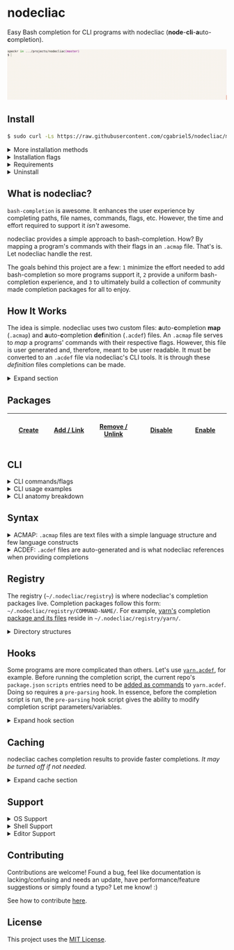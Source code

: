 # nodecliac

Easy Bash completion for CLI programs with nodecliac (**node**-**cli**-**a**uto-**c**ompletion).

<p align="center"><img src="./resources/images/nodecliac-completion.gif?raw=true" alt="nodecliac completion" title="nodecliac completion" width="auto"></p>

<!-- ##### Table of Contents

- [Install](#install-normal)
- [How It Works](#how-it-works)
- [Syntax](#syntax)
- [CLI](#cli)
- [Registry](#registry)
- [Hooks](#hooks)
- [Packages](#packages)
- [Support](#support)
- [Contributing](#contributing)
- [License](#license)
 -->

<a name="install-normal"></a>

## Install

<!-- Using `bash -s`: [https://stackoverflow.com/a/51854728] -->

```sh
$ sudo curl -Ls https://raw.githubusercontent.com/cgabriel5/nodecliac/master/install | bash -s && source ~/.bashrc
```

<!-- [https://stackoverflow.com/questions/17341122/link-and-execute-external-javascript-file-hosted-on-github] -->

<details><summary>More installation methods</summary>

**With** `curl` (_use defaults_):

```sh
$ sudo curl -Ls https://raw.githubusercontent.com/cgabriel5/nodecliac/master/install | bash -s \
  -- --installer= --branch=master --rcfilepath=~/.bashrc && source ~/.bashrc
```

**With** `wget` (_use defaults_):

```sh
$ sudo wget -qO- https://raw.githubusercontent.com/cgabriel5/nodecliac/master/install | bash -s && source ~/.bashrc
```

</details>

<details><summary>Installation flags</summary>

- `--installer`: The installer to use. (default: `yarn` > `npm` > `binary`)
  - `yarn`: Uses [yarn](https://yarnpkg.com/en/) to install.
  - `npm`: Uses [Node.js](https://nodejs.org/en/)'s [npm](https://www.npmjs.com/get-npm) to install.
  - `binary`: Uses nodecliac's [Nim](https://nim-lang.org/) Linux/macOS CLI tools.
- `--branch`: An _existing_ nodecliac branch name to install. (default: `master`)
- `--rcfilepath`: Path of `bashrc` file to use when installing nodecliac. (default: `~/.bashrc`)

</details>

<details>
  <summary>Requirements</summary>

- Node.js `8+`
  - Required if installing via `npm` or `yarn`.
- Perl `5+`
  - Runs needed Perl Bash completion scripts.
  - Works in tandem with Bash shell scripts.
- Bash `4.3+`
  - Runs Bash completion scripts.
  - Works in tandem with Perl/Nim scripts.
  - `macOS`, by default, comes with with Bash `3.2` so an update is required.
    - [Homebrew](https://brew.sh/) can be used to [update bash](https://akrabat.com/upgrading-to-bash-4-on-macos/).
      </details>

<details><summary>Uninstall</summary>

```sh
$ nodecliac uninstall
```

If a custom rcfile path was used during install provide it again during uninstall.

```sh
$ nodecliac uninstall --rcfilepath=path/to/custom/.bashrc
```

</details>

<!-- <details><summary>Download <a href="https://stackoverflow.com/a/4568323" target="_blank" rel="nofollow">specific branch</a></summary>

```sh
# yarn
$ yarn global add cgabriel5/nodecliac#BRANCH_NAME && nodecliac setup

# npm (requires sudo)
$ sudo npm i -g cgabriel5/nodecliac#BRANCH_NAME && nodecliac setup

# git
$ git clone -b BRANCH_NAME --single-branch https://github.com/cgabriel5/nodecliac.git
```

</details> -->

<a name="what-is-nodecliac"></a>

## What is nodecliac?

`bash-completion` is awesome. It enhances the user experience by completing paths, file names, commands, flags, etc. However, the time and effort required to support it _isn't_ awesome.

nodecliac provides a simple approach to bash-completion. How? By mapping a program's commands with their flags in an `.acmap` file. That's is. Let nodecliac handle the rest.

The goals behind this project are a few: `1` minimize the effort needed to add bash-completion so more programs support it, `2` provide a uniform bash-completion experience, and `3` to ultimately build a collection of community made completion packages for all to enjoy.

<a name="how-it-works"></a>

## How It Works

The idea is simple. nodecliac uses two custom files: **a**uto-**c**ompletion **map** (`.acmap`) and **a**uto-**c**ompletion **def**inition (`.acdef`) files. An `.acmap` file serves to _map_ a programs' commands with their respective flags. However, this file is user generated and, therefore, meant to be user readable. It must be converted to an `.acdef` file via nodecliac's CLI tools. It is through these _definition_ files completions can be made.

<details><summary>Expand section</summary>

<p align="center"><img src="./docs/diagrams/nodecliac_diagram.png?raw=true" alt="nodecliac CLI diagram" title="nodecliac CLI diagram" width="90%"></p>

With the program's completion package created and in the [registry](#registry), the following is possible:

- **User presses <kbd>Tab</kbd> key**: Bash completion invokes nodecliac's completion function for the program.

- **CLI input analysis**: Input is parsed for commands, flags, positional arguments, etc.

- `.acdef` **lookup**: The program's `.acdef` is compared against parsed CLI data; returning possible completions.

_Complete events/details are oversimplified and condensed in above bullets to get the main points across._

</details>

<a name="packages"></a>

## Packages

<!-- Table formatting hack: [https://stackoverflow.com/a/51701842] -->

| <img width=220/> <br /> [Create](/docs/packages/creating.md) <img width=220/> | <img width=220/> <br /> [Add / Link](/docs/packages/adding.md) <img width=220/> | <img width=220/> <br /> [Remove / Unlink](/docs/packages/removing.md) <img width=220/> | <img width=220/> <br /> [Disable](/docs/packages/disabling.md) <img width=220/> | <img width=220/> <br /> [Enable](/docs/packages/enabling.md) <img width=220/> |
| ----------------------------------------------------------------------------- | ------------------------------------------------------------------------------- | -------------------------------------------------------------------------------------- | ------------------------------------------------------------------------------- | ----------------------------------------------------------------------------- |


<a name="cli"></a>

## CLI

<details>
  <summary>CLI commands/flags</summary>

---

Main commands are `make` and `format`. Followed by helper commands: `setup`, `status`, `uninstall`, `print` and `registry`. The `print` command exists to help showcase `command-string`s. Commands dealing with packages are: `add`, `remove`, `link`, `unlink`, `enable`, and `disable`.

**format**: Format (prettify) `.acmap` file.

- `--source=`: (**required**): Path to `.acmap` file.
- `--strip-comments`: Remove comments when formatting.
- `--indent="(s|t):Number"`: Formatting indentation string:
  - `s` for spaces or `t` for tabs followed by amount-per-indentation level.
    - `t:1`: Use 1 tab per indentation level (_default_).
    - `s:2`: Use 2 spaces per indentation level.
- `--print`: Log output to console.

<details><summary>Test/debugging flags</summary>

- `--trace`: Trace parsers (_for debugging_).
- `--test`: Log output without file headers (_for tests_).

</details>

**make**: Generates `.acdef` file from provided `.acmap` file.

- `--source=`: (**required**): Path to `.acmap` file.
- `--print`: Log output to console.

<details><summary>Test/debugging flags</summary>

- `--trace`: Trace parsers (_for debugging_).
- `--test`: Log output without file headers (_for tests_).

</details>

---

**cache**: Deals with nodecliac's cache system.

- `--clear`: Clears cache.
- `--level=<Level>`:
  - _Without_ argument it prints the current cache level.
  - _With_ argument it sets cache level to provide level.
    - Levels: `0`, `1`, `2`

**setup**: Setups nodecliac.

- `--force`: (**required** _if nodecliac is already setup)_: Old setup is backed up and nodecliac is setup as new.
- `--rcfilepath`: By default `~/.bashrc` is used. If another rc file should be used provide its path.
  - **Note**: This gets appended to rc file:
    - `ncliac=~/.nodecliac/src/main/init.sh; [ -f "$ncliac" ] && . "$ncliac";`

**status**: Returns status of nodecliac (enabled or disabled).

- `--enable`: Enables nodecliac.
- `--disable`: Disables nodecliac.

**uninstall**: Uninstalls nodecliac.

- `--rcfilepath`: Path of rc file used in setup to remove changes from.

---

**print**: Print acmap/def file contents for files in registry.

- `--command=`: Name of command (list dynamically generated from available packages in registry).

**registry**: Lists packages in registry.

- _No arguments_

---

**add**: Adds package to registry.

- _No arguments_
- Must be run in package root.

**remove**: Removes package(s) from registry.

- Takes n-amount of package names as arguments.
- `--all`: Removes all packages in registry.

**link**: Creates soft symbolic link of package in registry.

- _No arguments_
- Must be run in package root.
- Use when developing completion package.

**unlink**: Alias to `remove` command.

- See `remove` command.

**enable**: Enables completions for package(s).

- Takes n-amount of package names as arguments.
- `--all`: Enables all packages in registry.

**disable**: Disables completions for package(s).

- Takes n-amount of package names as arguments.
- `--all`: Disables all packages in registry.

---

</details>

<details><summary>CLI usage examples</summary>

#### Generate program.acdef

```sh
$ nodecliac make --source path/to/program.acmap
```

#### Prettify ACMAP file

```sh
# Prettify using 2 spaces per indentation level and print output.
$ nodecliac format --source path/to/program.acmap --print --indent "s:2"
```

</details>

<details><summary>CLI anatomy breakdown</summary>

#### CLI Anatomy (breakdown)

nodecliac assumes following CLI program [design](http://programmingpractices.blogspot.com/2008/04/anatomy-of-command-line.html) pathway:

- `program-name` → [`subcommands`](https://github.com/mosop/cli/wiki/Defining-Subcommands) → `short-flags`/`long-flags` → `positional-parameters`

```
$ program [subcommand ...] [-a | -b] [--a-opt <Number> | --b-opt <String>] [file ...]
  ^^^^^^^  ^^^^^^^^^^^^^^   ^^^^^^^   ^^^^^^^^^^^^^^^^^^^^^^^^^^^^^^^^^^^   ^^^^^^^^
     |            \             \                      |                   /
  CLI program's   Program        Program          Program long     Program's (flag-less)
  command.        subcommands.   short flags.     flags.           positional parameters.
```

</details>

<a name="syntax"></a>

## Syntax

<details>
  <summary>ACMAP: <code>.acmap</code> files are text files with a simple language structure and few language constructs</summary>

#### Comments

- Comments begin with a number-sign (<code>#</code>) and continue to the end of the line.
- Comments _must_ be on their _own_ line.
- Whitespace indentation can precede a comment.
- Multi-line and trailing comments are _not_ supported.

```acmap
# The space after '#' is required.
    # Whitespace can precede comment.
```

#### Settings

- Settings begin with an at-sign (`@`) followed by the setting name.
- Setting values are assigned with `=` followed by the setting value.
- Any amount of whitespace before and after `=` is fine, but keep things tidy.
- Whitespace indentation can precede a setting declaration.
- **Note**: Settings can be declared _anywhere_ within your `.acmap` file.
  - However, it's best if declared at the start of file to quickly spot them.

```acmap
# Comments before settings are allowed.
@compopt   = "default"
@filedir   = ""
@disable   = false
@placehold = true
```

###### Available Settings:

- `@compopt`: The [`comp-option`](https://gerardnico.com/lang/bash/edition/complete#o_comp-option) ([`-o`](https://www.thegeekstuff.com/2013/12/bash-completion-complete/)) value to provide bash-completion's [`complete`](https://www.gnu.org/software/bash/manual/html_node/Programmable-Completion-Builtins.html#Programmable-Completion-Builtins) function.
  - Values: `false` (no value), `true` (default: `false`)
- `@filedir`: The pattern to provide bash-completion's [`_filedir`](https://github.com/gftg85/bash-completion/blob/bb0e3a1777e387e7fd77c3abcaa379744d0d87b3/bash_completion#L549) function.
  - Values: A string value (i.e. `"@(pdf)"`). (default: `""`)
  - `_filedir` resources: [\[1\]](https://unix.stackexchange.com/a/463342), [\[2\]](https://unix.stackexchange.com/a/463336), [\[3\]](https://github.com/scop/bash-completion/blob/master/completions/java), [\[4\]](https://stackoverflow.com/a/23999768), [\[5\]](https://unix.stackexchange.com/a/190004), [\[6\]](https://unix.stackexchange.com/a/198025)
- `@disable`: Disables bash-completion for command.
  - Values: `false`, `true` (default: `false`)
- `@placehold`: Placehold long `.acdef` rows to provide faster file lookups.
  - Values: `false`, `true` (default: `false`)
  - **Note**: Used only when generating `.acdef` files.

#### Variables

- Variables begin with a dollar-sign (`$`) followed by the variable name.
- Variable name _must_ start with an underscore (`_`) or a letter (`a-zA-Z`).
- Variable values are assigned with `=` followed by the variable value.
- A variable's value must be enclosed with quotes.
- Any amount of whitespace before and after `=` is fine, but keep things tidy.
- Whitespace indentation can precede a variable declaration.
- **Note**: Variables can be declared _anywhere_ within your `.acmap`.

```acmap
$scriptpath = "~/path/to/script1.sh"
$scriptpath="~/path/to/script2.sh"
$scriptpath    =   "~/path/to/script3.sh"

# Note: `$scriptpath` gets declared 3 times.
# It's final value is: "~/path/to/script3.sh"
```

#### Variable Interpolation (template-string)

- Variables are intended to be used inside quoted strings.
- Template strings have the following structure:
  - A template string is denoted with starting `${` and closing `}`.
  - Any amount of space between opening/closing syntax is fine, but keep things tidy.
  - The string between the closing/starting syntax is the variable name.

```acmap
# Variables - paths.
$mainscript = "~/.nodecliac/registry/yarn/init.sh"

# Command chains.
yarn.remove = default $("${mainscript} remove")
yarn.run = default $("${mainscript} run")
```

#### Command Chains

- Commands/subcommands should seen as chains which read from left to right.
- They start with the CLI program's name, are followed by any commands/subcommands, and are dot (`.`) delimited.
- If a (sub)command happens to use a dot then simply escape the dot.
  - Non escaped dots will be used as delimiters.
- Whitespace indentation can precede a command chain.

**Example**: Say the CLI program `program` has two commands `install` and `uninstall`. It's `.acmap` file will be:

```acmap
program.install
program.uninstall
```

<details>
  <summary>Command default documentation</summary>

#### Command Chain Default

A command chain's `default` `command-string` (a runable shell string) can be used to dynamically generate auto-completion items. This `command-string` is run when no completion items (commands/flags) are returned. Think of it as a fallback.

For example, say we are implementing an `.acmap` file for the dependency manager [yarn](https://yarnpkg.com/en/) and would like to return the names of installed modules when removing a package (i.e.`$ yarn remove...`). Essentially, we want to extract the `package.json`'s `dependency` and `devDependency` entries and supply them to nodecliac. Using a `command-string` one can run a script/shell command to do just that.

- Start by using the keyword `default` followed by a whitespace character.
- Follow that with the `command-string` like so:
  - A command string is denoted with starting `$(` and closing `)`.
  - The string between the closing/starting syntax is the `command-string`.
  - Example `command-string`: `default $("./path/to/custom/script.sh arg1 arg2")`
  - `yarn.remove` example:

```acmap
yarn.remove = [
  # The default command will run on '$ yarn remove [TAB]'. In this example, the shell script
  # 'script.sh' should contain the logic needed to parse package.json to return the installed
  # (dev)dependency package names.
  default $("~/.nodecliac/registry/yarn/script.sh")
]
```

<details>
  <summary>Command-string escaping</summary>

<hr></hr>

_Keep in mind, if escaping gets to be too much, simply running the code from a file will be the easiest way._

**Example**: Varying levels of escaping.

Take the hypothetical `file.sh` with the following contents:

```sh
for f in ~/.nodecliac/registry/yarn/hooks/*.*; do
  [[ "${f##*/}" =~ ^(pre-parse)\.[a-zA-Z]+$ ]] && echo "$f"
done
```

- **Code Breakdown**
  - The code will loop over the `~/.nodecliac/registry/yarn/hooks` directory.
  - File names matching the pattern (`^(pre-parse).[a-zA-Z]+$`) will print to console.

**Level 1**: If `bash` is one's default shell then running this as a one-liner can be as simple as pasting the following into a Terminal:

```bash
for f in ~/.nodecliac/registry/yarn/hooks/*.*; do [[ "${f##*/}" =~ ^(pre-parse)\.[a-zA-Z]+$ ]] && echo "$f"; done
```

**Level 2**: Now say we want to run the same line of code via `bash -c`. Paste the following into a Terminal.

```bash
bash -c "for f in ~/.nodecliac/registry/yarn/hooks/*.*; do [[ \"\${f##*/}\" =~ ^(pre-parse)\\.[a-zA-Z]+$ ]] && echo \"\$f\"; done;"
```

**Level 3**: How about using `Perl` to run `bash -c` to execute the command?

```bash
perl -e 'print `bash -c "for f in ~/.nodecliac/registry/yarn/hooks/*.*; do [[ \\\"\\\${f##*/}\\\" =~ ^(pre-parse)\\.[a-zA-Z]+\$ ]] && echo \"\\\$f\"; done;"`';
```

**Note**: As seen, the more programs involved the more escaping required due to the string being passed from program to program.

**Example**: Command-string escaping.

Now let's make a `command-string` to print all `.acdef` file names (without extension) in the nodecliac registry:

```bash
$ s="";for f in ~/.nodecliac/registry/*/*.acdef; do s="$s$f\n"; done; echo -e "$s" | LC_ALL=C perl -ne "print \"\$1\n\" while /(?! \/)([^\/]*)\.acdef$/g"
```

Using the following `.acmap` contents the `command-string` would be the following:

- **Note**: Ensure the `|` is properly escaped.
- **Note**: Ensure `\` character(s) get escaped.

```acmap
# The escaped command-string.
$cmdstr = 's="";for f in ~/.nodecliac/registry/*/*.acdef; do s="$s$f\\n"; done; echo -e "$s" \| LC_ALL=C perl -ne "print \"\$1\\n\" while /(?! \\/)([^\\/]*)\\.acdef$/g"'

nodecliac.print = --command=$('${cmdstr}')
```

Will generate the following `.acdef` file:

```acdef
# DON'T EDIT FILE —— GENERATED: Thu Nov 14 2019 21:27:45 GMT-0800 (PST)(1573795665206)

 --
.print --command=|--command=$('s="";for f in ~/.nodecliac/registry/*/*.acdef; do s="$s$f\\n"; done; echo -e "$s" \| LC_ALL=C perl -ne "print \"\$1\\n\" while /(?! \\/)([^\\/]*)\\.acdef$/g"')
```

<hr></hr>

</details>

**Note**: For more information about `command-string`s please take a look at `ACMAP Syntax > Flags > Flag Variations > Flags (dynamic values)`. The section contains complete details for `command-string`s like special character escaping caveats, dynamic/static arguments, and examples with their breakdowns. Please be aware that the section uses the term `command-flag` due it being used for flags but `command-flag` and `command-string` are effectively the same thing — _just a runable shell command string_. The naming (`command-{string|flag}`) is based on its application (i.e. for command-chains or flags).

</details>

#### Flags

To define flags we need to extend the [command chain](#command-chains) syntax.

- Flags are wrapped with `= [` and a closing `]`.
- The `= [` must be on the same line of the command chain.
- The closing `]` must be on its own line and man have any amount of indentation.

Building on the [command chain](#command-chains) section example, say the `install` command has the flags: `destination/d` and `force/f`. ACMAP can be updated to:

```acmap
program.install = [
  --destination
  -d
  --force
  -f
]
program.uninstall
```

<details>
  <summary>Flag variations</summary>

#### Flags (user input)

- If flag requires user input append `=` to the flag.

```acmap
program.command = [
  --flag=
]
```

#### Flags (boolean)

- If flag is a switch (yes/no boolean) then append `?` to the flag.
  - This lets the completion engine know the flag does not require value completion.

```acmap
program.command = [
  --flag?
]
```

#### Flags (multi-flag)

- Sometimes a flag can be supplied multiple times.
- Let the completion engine know this by using the multi-flag indicator `*`.

```acmap
program.command = [
  # Allow user to provide multiple file paths.
  --file=*

  # Hard-coded values.
  --colors=*(red green yellow)
]
```

#### Flags Values (one liner)

- This method should be used when the flag value list can be kept to a single line.
- **Note**: Values must be delimited with spaces.
- **Note**: When a flag has many values a [long form list](#flags-values-long-form) should be used for clarities sake.

```acmap
program.command = [
  # Supply 1, "2", false, 4 as hard-coded values.
  --flag=(1 "2" false 4)

  # If multiple values can be supplied to program use the multi-flag indicator '*'.
  # This will allow --flag to be used multiple times until all values have been used.
  --flag=*(1 "2" false 4)
]
```

<a name="flags-values-long-form"></a>

#### Flags Values (long form)

- Flag long form lists are wrapped with starting `=(` and a closing `)`.
- The `=(` must be on the same line as the flag.
- The closing `)` must be on its own line and man have any amount of indentation.
- A flag value option starts with <code>- </code> (a hyphen + a space) followed by the value.
- Any amount of whitespace indentation can precede the flag value option <code>- </code> sequence.

```acmap
program.command = [
  --flag=(
    - 1
    - "2"
    - false
    - 4
  )

  # Allow flag to be used multiple times.
  --flag=*(
    - 1
    - "2"
    - false
    - 4
  )
]
program.uninstall
```

#### Flags (dynamic values)

Sometimes static values are not enough so a `command-flag` can be used. A `command-flag` is just a runnable line of shell code.

`command-flag` syntax:

- Begins with starting `$(`, followed by command, and ends with closing `)`.
- Output: a newline (`\n`) delimited list is expected.
  - Each completion item should be on its own line.
- Example: `$("cat ~/colors.text")`
- **Note**: Command must be quoted (double or single).

_static_ or _dynamic_ arguments may be provided.

- Example: `$("cat ~/colors.text", "!red", $"cat ~/names.text")`:
  - This provides the _static_ `!red` and _dynamic_ `cat ~/names.text` arguments.
  - `!red` will be argument `0` and the output of `cat ~/names.text` will be argument `1`.
- **Note**: _dynamic_ arguments must be dollar-sign prefixed (`$`).

**Escaping**: `$` and `|` are used internally so require escaping when used.

- `--flag=$("echo \$0-\$1", $"echo 'john'", "doe")`:
  - The `$`s in the command are escaped.
- `--flag=$("nodecliac registry \| grep -oP \"(?<=─ )([-a-z]*)\"")`:
  - The `|` gets escaped here.
  - **Note**: Inner quotes are also escaped like one would on the command-line.

**Example**: Showcases _dynamic_ and _static_ values.

```acmap
program.command = [
  # '*' denotes the flag is a multi-flag.
  --flag=*
  --flag=(
    - index.js
    - ':task:js'
    - "some-thing"
    # Dynamic values get combined with hard-coded values.
    - $("cat ~/values.text")
  )

  # Same as above.
  --flag=*(
    - index.js
    - ':task:js'
    - "some-thing"
    - $("cat ~/values.text")
  )
]
program.uninstall
```

</details>

## Miscellaneous

#### Blank Lines

Blank lines (empty lines) are allowed and ignored when generating an `.acdef` file.

<!-- #### Duplicate Command Chains/Flags/Settings

Though allowed the parser will warn when duplicate command-chains/flags/settings are detected. -->

#### Indentation

Indentation is allowed except when declaring command-chains and settings.

</details>

<details>
  <summary>ACDEF: <code>.acdef</code> files are auto-generated and is what nodecliac references when providing completions</summary>

#### ACDEF Anatomy

The following example `yarn.acdef` file will be used to explain how to read `.acdef` files.

```acdef
# DON'T EDIT FILE —— GENERATED: Fri Jun 21 2019 19:59:33 GMT-0700 (PDT)(1561172373941)

 --cache-folder|--check-files|--cwd|--disable-pnp
.access --
.add --audit|--dev|--exact|--ignore-workspace-root-check|--optional|--peer|--tilde
.autoclean --force|--init
.bin --
.cache --
.upgrade --caret|--exact|--latest|--pattern|--scope|--tilde
.why --
.workspace --
.workspaces --
.workspaces.info --
.workspaces.run --

.upgrade default $("~/.nodecliac/registry/yarn/scripts/init.sh upgrade")
.why default $("yarn list --depth=0 \| perl -wln -e \"/(?! ─ )([-\/_.@(?)a-zA-Z0-9]*)(?=\@)/ and print $&;\"")
.workspace default $("~/.nodecliac/registry/yarn/scripts/init.sh workspace")
.workspaces.run default $("~/.nodecliac/registry/yarn/scripts/init.sh run")
```

#### ACDEF Header

- The first line is the `.acdef` file's header.
  - Header contains a warning to not modify the file as well as the file's creation information.

```acdef
# DON'T EDIT FILE —— GENERATED: Fri Jun 21 2019 19:59:33 GMT-0700 (PDT)(1561172373941)

...
```

#### Commands/Flags

- The following section contains the command-chains and their respective flags.
- Each line represents a _row_ which starts with the command chain and is followed by single space.
- Whatever comes after the single space are the command's flags.
  - Flags are delimited by pipe (`|`) characters.
- Rows that do not have flags will contain `--` after the single space character.

```acdef
...

 --cache-folder|--check-files|--cwd|--disable-pnp
.access --
.add --audit|--dev|--exact|--ignore-workspace-root-check|--optional|--peer|--tilde
.autoclean --force|--init
.bin --
.cache --
.upgrade --caret|--exact|--latest|--pattern|--scope|--tilde
.why --
.workspace --
.workspaces --
.workspaces.info --
.workspaces.run --

...
```

**Note**: Command chain lines, lines starting with a single space or a dot (`.`) character, have the program's name removed.
For example, the line `.workspaces.run --` can be viewed as `yarn.workspaces.run --`.

#### Command Fallbacks

- The bottom section of an `.acdef` file will contain any command chain fallbacks.

```acdef
...

.upgrade default $("~/.nodecliac/registry/yarn/scripts/init.sh upgrade")
.why default $("yarn list --depth=0 \| perl -wln -e \"/(?! ─ )([-\/_.@(?)a-zA-Z0-9]*)(?=\@)/ and print $&;\"")
.workspace default $("~/.nodecliac/registry/yarn/scripts/init.sh workspace")
.workspaces.run default $("~/.nodecliac/registry/yarn/scripts/init.sh run")
```

#### Placeholders

- Depending how complex an `.acmap` is, sometimes placeholders are needed.
- Placeholder syntax:
  - Begin with `--p#` and are followed by a fixed number of hexadecimal characters.
  - **Example**: `--p#d2eef1`
- **Note**: They are used internally to speed up reading, what would be otherwise large, `.acdef` files.

</details>

<a name="registry"></a>

## Registry

The registry (`~/.nodecliac/registry`) is where nodecliac's completion packages live. Completion packages follow this form: `~/.nodecliac/registry/COMMAND-NAME/`. For example, [yarn's](https://yarnpkg.com/en/) completion [package and its files](/resources/packages/yarn) reside in `~/.nodecliac/registry/yarn/`.

<details><summary>Directory structures</summary>

- Required base completion package directory structure:

```
~/.nodecliac/
└── registry/
    └── COMMAND-NAME/
        ├── COMMAND-NAME.acdef
        ├── .COMMAND-NAME.config.acdef
        ├── hooks/
        └── placeholders/
```

- Yarn completion package directory structure:

```
~/.nodecliac/
└── registry/
    └── yarn/
        ├── yarn.acdef
        ├── .yarn.config.acdef
        ├── hooks/
        └── placeholders/
```

**Note**: The manner in which files are structured within `~/.nodecliac/registry/COMMAND-NAME/` is up to you. The base directory structure _must_ be adhered to, however.

</details>

<a name="hooks"></a>

## Hooks

Some programs are more complicated than others. Let's use [`yarn.acdef`](/resources/packages/yarn/yarn.acdef), for example. Before running the completion script, the current repo's `package.json` `scripts` entries need to be [added as commands](https://yarnpkg.com/en/docs/cli/run#toc-yarn-run) to `yarn.acdef`. Doing so requires a `pre-parsing` hook. In essence, before the completion script is run, the `pre-parsing` hook script gives the ability to modify completion script parameters/variables.

<details><summary>Expand hook section</summary>

#### Available hook scripts

- `hooks/pre-parse.sh`
  - Purpose: `pre-parse.sh` is _meant_ to modify `acdef` and `cline` variables before running [completion script](/src/scripts/ac).
  - **Note**: However, since hook script is `sourced` it has _access_ to it's parent's script variables.
  - Hook script should be seen as [glue code](https://en.wikipedia.org/wiki/Scripting_language#Glue_languages) intended to run actual logic.
    - For example, take yarn's [`pre-parse.sh`](/resources/packages/yarn/hooks/pre-parse.sh) script. The [script](/resources/packages/yarn/hooks/pre-parse.sh) actually runs a Perl script ([`pre-parse.pl`](/resources/packages/yarn/hooks/pre-parse.pl)) which returns the repo's `package.json` `scripts` as well as modified CLI input.
    - The point here is to use the language _needed for the job_. Bash simply _glues_ it together.

**Note**: Using a hook script might sound involved/off-putting but it's not. A hook script is _just a regular executable shell script_. The script simply has special meaning in the sense that it is used to **hook** into nodecliac to change some variables used for later Bash completion processing.

#### Making Hook Script

First create the command's resource `hooks/` directory: `~/.nodecliac/registry/COMMAND-NAME/hooks`. All hook scripts reside in the `COMMAND-NAME/hooks` sub directory. For example, yarn's `pre-parse` script is located at `~/.nodecliac/registry/yarn/hooks/pre-parse.sh`.

#### Using Hook Script

This section will continue to use yarn's [`pre-parse.sh`](/resources/packages/yarn/hooks/pre-parse.sh) script as an example.

- [`pre-parse.sh`](/resources/packages/yarn/hooks/pre-parse.sh) runs a Perl script ([`pre-parse.pl`](/resources/packages/yarn/hooks/pre-parse.pl)) which returns the repo's `package.json` `scripts` as well as modified CLI input.
- [`pre-parse.sh`](/resources/packages/yarn/hooks/pre-parse.sh) then modifies the `acdef` and the CLI input.
- Since the pre-parse script is `sourced` nothing is echoed to script.
- Instead, the `acdef` and `cline` variables are reset/overwritten.
- These new values are then used by nodecliac to provide Bash completions.

**Note**: Perl is used here for quick text processing as doing it in Bash is slow and cumbersome. _However_, use what you _want/need_ to get the job done. Hook scripts just _need_ to be executable scripts stored in `~/.nodecliac/registry/COMMAND-NAME/hooks/`.

**Note**: As a reminder, the provided `.acmap` file gets parsed to generate an `.acdef` file. The created `.acdef` file is what nodecliac actually reads **a**uto-**c**ompletion **def**initions from. Therefore, modifying `.acdef` contents requires knowing `.acdef` syntax.

#### Ignoring Options

Letting the completion engine know an option should be ignored (not used) is simple. Just prefix the option with an exclamation-mark (`!`). This is meant to be used when an option has already been used and therefore doesn't need to be shown again.

#### Environment Variables

Hook scripts are provided environment variables.

- Following environment variables are provided by `bash` but exposed by nodecliac.

  - `NODECLIAC_COMP_LINE`: Original (unmodified) CLI input.
  - `NODECLIAC_COMP_POINT`: Caret index when <kbd>Tab</kbd> key was pressed.

- Following environment variables are custom and exposed by nodecliac.
  - `NODECLIAC_MAIN_COMMAND`: The command auto completion is being performed for.
  - `NODECLIAC_COMMAND_CHAIN`: The parsed command chain.
  - `NODECLIAC_LAST`: The last parsed word item.
    - **Note**: Last word item could be a _partial_ word item.
      - This happens when the <kbd>Tab</kbd> key gets pressed _within_ a word item. For example, take the following input:`$ program command`. If the<kbd>Tab</kbd> key was pressed like so: <code>\$ program comm<kbd>Tab</kbd>and</code>, the last word item is `comm`. Thus a _partial_ word with a remainder string of `and`. Resulting in finding completions for `comm`.
  - `NODECLIAC_PREV`: The word item preceding the last word item.
  - `NODECLIAC_INPUT`: CLI input from start to caret (<kbd>Tab</kbd> key press) index.
  - `NODECLIAC_INPUT_ORIGINAL`: Original unmodified CLI input.
  - `NODECLIAC_INPUT_REMAINDER`: CLI input from start to caret index.
  - `NODECLIAC_LAST_CHAR`: Character before caret.
  - `NODECLIAC_NEXT_CHAR`: Character after caret.
    - **Note**: If char is _not_ `''` (empty) then the last word item (`NODECLIAC_LAST`) is a _partial_ word.
  - `NODECLIAC_COMP_LINE_LENGTH`: Original CLI input's length.
  - `NODECLIAC_INPUT_LINE_LENGTH`: CLI input length from string beginning to caret position.
  - `NODECLIAC_ARG_COUNT`: Amount of arguments parsed in `NODECLIAC_INPUT` string.
  - `NODECLIAC_ARG_N`: Parsed arguments can be individually accessed with this variable.
    - Arguments are _zero-index_ based.
      - First argument is `NODECLIAC_ARG_0`.
        - Will _always_ be the program command.
    - Because input is variable all other arguments can be retrieved with a loop.
      - Use `NODECLIAC_ARG_COUNT` as max loop iteration.
    - **Example**: If the following was the CLI input: `$ yarn remove chalk prettier`
      - Arguments would be:
        - `NODECLIAC_ARG_0`: `yarn`
        - `NODECLIAC_ARG_1`: `remove`
        - `NODECLIAC_ARG_2`: `chalk`
        - `NODECLIAC_ARG_3`: `prettier`
  - `NODECLIAC_USED_DEFAULT_POSITIONAL_ARGS`: Collected positional arguments after validating the command-chain.

</details>

<a name="caching"></a>

## Caching

nodecliac caches completion results to provide faster completions. _It may be turned off if not needed._

<details><summary>Expand cache section</summary>

##### Cache levels:

- `0`: No caching.
- `1`: Cache all but `command-string` (dynamic) completions (`default`).
- `2`: Cache everything.

**Set** cache level: `nodecliac cache --level=<LEVEL>`

**Clear** cache: `nodecliac cache --clear`.

</details>

<a name="support"></a>

## Support

<details><summary>OS Support</summary>

<!-- #### OS Support -->

- Made using Node.js `v8.16.0` on a Linux machine running `Ubuntu 16.04.5 LTS`.
- Tested and working on:
  - `macOS Mojave (v10.14.4)`.
  - `Windows 10 - Untested`.

</details>

<details><summary>Shell Support</summary>

<!-- #### Shell Support -->

- nodecliac only works with Bash.
- Support for other shells (Zsh, Fish, etc.) may be added with increased usage.

</details>

<details><summary>Editor Support</summary>

<!-- #### Editor Support (Syntax Highlighting) -->

- `.acmap`/`.acdef` [grammar packages](/resources/editors) available for [Sublime Text 3](https://www.sublimetext.com/3), [VSCode](https://code.visualstudio.com/), and [Atom](https://atom.io/) text editors.
- **Note**: `README.md` files are found next to each package explaining how to install it.
- Packages are stored under [`resources/editors`](/resources/editors).

</details>

<a name="contributing"></a>

## Contributing

Contributions are welcome! Found a bug, feel like documentation is lacking/confusing and needs an update, have performance/feature suggestions or simply found a typo? Let me know! :)

See how to contribute [here](/CONTRIBUTING.md).

<a name="license"></a>

## License

This project uses the [MIT License](/LICENSE.txt).
